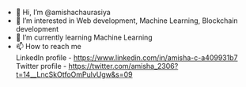 - 👋 Hi, I’m @amishachaurasiya
- 👀 I’m interested in Web development, Machine Learning, Blockchain development 
- 🌱 I’m currently learning Machine Learning 
- 📫 How to reach me <br>
LinkedIn profile - 
https://www.linkedin.com/in/amisha-c-a409931b7<br>
Twitter profile -
https://twitter.com/amisha_2306?t=14__LncSkOtfoOmPulvUgw&s=09
<!---
amishachaurasiya/amishachaurasiya is a ✨ special ✨ repository because its `README.md` (this file) appears on your GitHub profile.
You can click the Preview link to take a look at your changes.
--->
